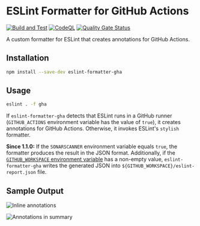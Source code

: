 # ESLint Formatter for GitHub Actions

[![Build and Test](https://github.com/sjinks/eslint-gha-formatter/actions/workflows/build.yml/badge.svg)](https://github.com/sjinks/eslint-gha-formatter/actions/workflows/build.yml)
[![CodeQL](https://github.com/sjinks/eslint-gha-formatter/actions/workflows/codeql.yml/badge.svg)](https://github.com/sjinks/eslint-gha-formatter/actions/workflows/codeql.yml)
[![Quality Gate Status](https://sonarcloud.io/api/project_badges/measure?project=sjinks_eslint-gha-formatter&metric=alert_status)](https://sonarcloud.io/summary/new_code?id=sjinks_eslint-gha-formatter)

A custom formatter for ESLint that creates annotations for GitHub Actions.

## Installation

```bash
npm install --save-dev eslint-formatter-gha
```

## Usage

```bash
eslint . -f gha
```

If `eslint-formatter-gha` detects that ESLint runs in a GitHub runner (`GITHUB_ACTIONS` environment variable has the value of `true`), it creates annotations for GitHub Actions.
Otherwise, it invokes ESLint's `stylish` formatter.

**Since 1.1.0:** If the `SONARSCANNER` environment variable equals `true`, the formatter produces the result in the JSON format. Additionally, if the [`GITHUB_WORKSPACE` environment variable](https://docs.github.com/en/actions/reference/environment-variables#default-environment-variables) has a non-empty value, `eslint-formatter-gha` writes the generated JSON into `${GITHUB_WORKSPACE}/eslint-report.json` file.

## Sample Output

![Inline annotations](https://github.com/user-attachments/assets/4e320821-5b0a-463a-a3cd-fd31420a1360)

![Annotations in summary](https://github.com/user-attachments/assets/eccbbaa7-6c54-43e0-acf9-64bab77390d5)
